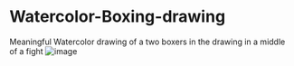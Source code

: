 # Watercolor-Boxing-drawing
Meaningful Watercolor drawing of a two boxers in the drawing in a middle of a fight 
![image](https://github.com/user-attachments/assets/e888d862-856c-40a3-868f-5010d8c46df1)
